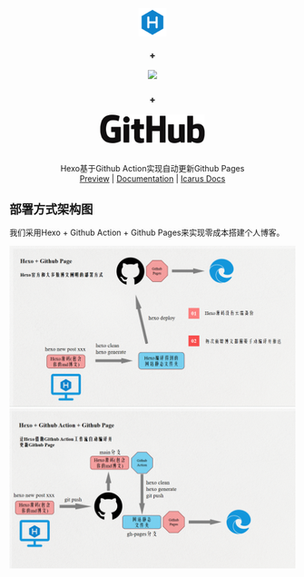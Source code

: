 ﻿<p align="center" class="mb-2">
<div align="center">
<img src="https://raw.githubusercontent.com/hexojs/logo/master/hexo-logo-avatar.png" alt="Hexo logo" width="50" height="50" align="center" />
<h3> <b>+</b> </h3>
<img class="not-gallery-item" height="50" src="https://ppoffice.github.io/hexo-theme-icarus/img/logo.svg">
<h3> <b>+</b> </h3>
<img class="not-gallery-item" height="50" src="./source/images/readme3.png">
</div>
<p align="center" class="mb-2">
<br> Hexo基于Github Action实现自动更新Github Pages
<br>
<a href="https://xiamu-ssr.github.io/Hexo//">Preview</a> |
<a href="https://xiamu-ssr.github.io/Hexo/2024/06/19/2024-06-19-12-31-52/">Documentation</a>
 | <a href="https://github.com/ppoffice/hexo-theme-icarus">Icarus Docs</a>
<br>
</p>

## 部署方式架构图
我们采用Hexo + Github Action + Github Pages来实现零成本搭建个人博客。

![](/source/images/readme1.png)
![](/source/images/readme2.png)